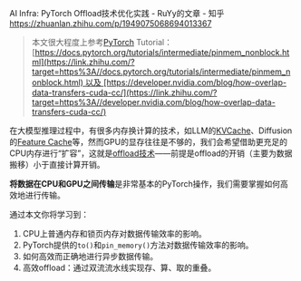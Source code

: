 
AI Infra: PyTorch Offload技术优化实践 - RuYy的文章 - 知乎
https://zhuanlan.zhihu.com/p/1949075068694013367


> 本文很大程度上参考[PyTorch](https://zhida.zhihu.com/search?content_id=262882102&content_type=Article&match_order=1&q=PyTorch&zhida_source=entity) Tutorial：[https://docs.pytorch.org/tutorials/intermediate/pinmem_nonblock.html](https://link.zhihu.com/?target=https%3A//docs.pytorch.org/tutorials/intermediate/pinmem_nonblock.html) 以及 [https://developer.nvidia.com/blog/how-overlap-data-transfers-cuda-cc/](https://link.zhihu.com/?target=https%3A//developer.nvidia.com/blog/how-overlap-data-transfers-cuda-cc/)

在大模型推理过程中，有很多内存换计算的技术，如LLM的[KVCache](https://zhida.zhihu.com/search?content_id=262882102&content_type=Article&match_order=1&q=KVCache&zhida_source=entity)、Diffusion的[Feature Cache](https://zhida.zhihu.com/search?content_id=262882102&content_type=Article&match_order=1&q=Feature+Cache&zhida_source=entity)等，然而GPU的显存往往是不够的，我们会希望借助更充足的CPU内存进行“扩容”，这就是[offload技术](https://zhida.zhihu.com/search?content_id=262882102&content_type=Article&match_order=1&q=offload%E6%8A%80%E6%9C%AF&zhida_source=entity)——前提是offload的开销（主要为数据搬移）小于直接计算开销。

**将数据在CPU和GPU之间传输**是非常基本的PyTorch操作，我们需要掌握如何高效地进行传输。

通过本文你将学习到：

1. CPU上普通内存和锁页内存对数据传输效率的影响。
2. PyTorch提供的`to()`和`pin_memory()`方法对数据传输效率的影响。
3. 如何高效而正确地进行异步数据传输。
4. 高效offload：通过双流流水线实现存、算、取的重叠。